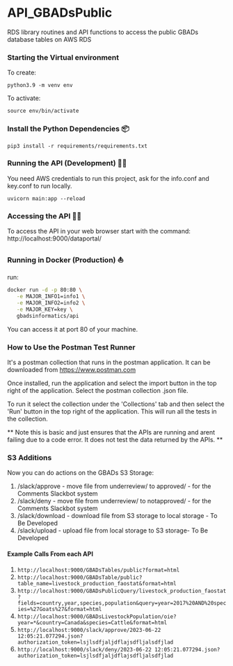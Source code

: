 # API_GBADsPublic
RDS library routines and API functions to access the public GBADs database tables on AWS RDS

### Starting the Virtual environment
To create:
```
python3.9 -m venv env
```
To activate:
```
source env/bin/activate
```

### Install the Python Dependencies :package:
```
pip3 install -r requirements/requirements.txt
```

### Running the API (Development) :running_woman:
You need AWS credentials to run this project, ask for the info.conf and key.conf to run locally.
```
uvicorn main:app --reload
```

### Accessing the API :technologist:
To access the API in your web browser start with the command:\
http://localhost:9000/dataportal/


### Running in Docker (Production) :sailboat:
run:
```bash
docker run -d -p 80:80 \
   -e MAJOR_INFO1=info1 \
   -e MAJOR_INFO2=info2 \
   -e MAJOR_KEY=key \
   gbadsinformatics/api
```
You can access it at port 80 of your machine.


### How to Use the Postman Test Runner
It's a postman collection that runs in the postman application. It can be downloaded from
https://www.postman.com

Once installed, run the application and select the import button in the top right of the application. Select the postman collection .json file.

To run it select the collection under the 'Collections' tab and then select the 'Run' button in the top right of the application. This will run all the tests in the collection.

** Note this is basic and just ensures that the APIs are running and arent failing due to a code error. It does not test the data returned by the APIs. **

### S3 Additions
Now you can do actions on the GBADs S3 Storage:
   1. /slack/approve - move file from underreview/ to approved/ - for the Comments Slackbot system
   2. /slack/deny - move file from underreview/ to notapproved/ - for the Comments Slackbot system
   3. /slack/download - download file from S3 storage to local storage - To Be Developed
   4. /slack/upload - upload file from local storage to S3 storage- To Be Developed

#### Example Calls From each API
1. ```http://localhost:9000/GBADsTables/public?format=html```
2. ```http://localhost:9000/GBADsTable/public?table_name=livestock_production_faostat&format=html```
3. ```http://localhost:9000/GBADsPublicQuery/livestock_production_faostat?fields=country,year,species,population&query=year=2017%20AND%20species=%27Goats%27&format=html```
4. ```http://localhost:9000/GBADsLivestockPopulation/oie?year=*&country=Canada&species=Cattle&format=html```
5. ```http://localhost:9000/slack/approve/2023-06-22 12:05:21.077294.json?authorization_token=lsjlsdfjaljdflajsdfljalsdfjlad```
5. ```http://localhost:9000/slack/deny/2023-06-22 12:05:21.077294.json?authorization_token=lsjlsdfjaljdflajsdfljalsdfjlad```


